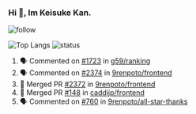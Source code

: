 ### Hi 👋, Im Keisuke Kan.

<!--
**9renpoto/9renpoto** is a ✨ _special_ ✨ repository because its `README.md` (this file) appears on your GitHub profile.

Here are some ideas to get you started:

- 🔭 I’m currently working on ...
- 🌱 I’m currently learning ...
- 👯 I’m looking to collaborate on ...
- 🤔 I’m looking for help with ...
- 💬 Ask me about ...
- 📫 How to reach me: ...
- 😄 Pronouns: ...
- ⚡ Fun fact: ...
-->

![follow](https://img.shields.io/github/followers/9renpoto?label=Follow&style=social)

![Top Langs](https://github-readme-stats.vercel.app/api/top-langs/?username=9renpoto&hide=html&layout=compact)
![status](https://github-readme-stats.vercel.app/api?username=9renpoto&show_icons=true&count_private=true&hide=issues,contribs)

<!--START_SECTION:activity-->
1. 🗣 Commented on [#1723](https://github.com/g59/ranking/issues/1723) in [g59/ranking](https://github.com/g59/ranking)
2. 🗣 Commented on [#2374](https://github.com/9renpoto/frontend/issues/2374) in [9renpoto/frontend](https://github.com/9renpoto/frontend)
3. 🎉 Merged PR [#2372](https://github.com/9renpoto/frontend/pull/2372) in [9renpoto/frontend](https://github.com/9renpoto/frontend)
4. 🎉 Merged PR [#148](https://github.com/caddijp/frontend/pull/148) in [caddijp/frontend](https://github.com/caddijp/frontend)
5. 🗣 Commented on [#760](https://github.com/9renpoto/all-star-thanks/issues/760) in [9renpoto/all-star-thanks](https://github.com/9renpoto/all-star-thanks)
<!--END_SECTION:activity-->

